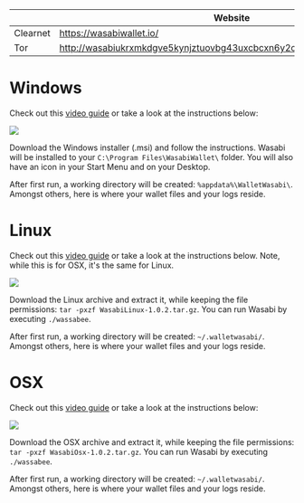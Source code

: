 |          | Website                                                                |
|----------|------------------------------------------------------------------------|
| Clearnet | https://wasabiwallet.io/                                               |
| Tor      | http://wasabiukrxmkdgve5kynjztuovbg43uxcbcxn6y2okcrsg7gb6jdmbad.onion/ |

# Windows

Check out this [video guide](https://www.youtube.com/watch?v=tkaaC8yET1o) or take a look at the instructions below:

![](https://imgur.com/Q3o9DBB.png)

Download the Windows installer (.msi) and follow the instructions.
Wasabi will be installed to your `C:\Program Files\WasabiWallet\` folder. You will also have an icon in your Start Menu and on your Desktop.  

After first run, a working directory will be created: `%appdata%\WalletWasabi\`. Amongst others, here is where your wallet files and your logs reside.

# Linux

Check out this [video guide](https://www.youtube.com/watch?v=qFbv_b-bju4) or take a look at the instructions below. Note, while this is for OSX, it's the same for Linux.

![](https://imgur.com/iZXWBAl.png)

Download the Linux archive and extract it, while keeping the file permissions: `tar -pxzf WasabiLinux-1.0.2.tar.gz`.
You can run Wasabi by executing `./wassabee`.

After first run, a working directory will be created: `~/.walletwasabi/`. Amongst others, here is where your wallet files and your logs reside.

# OSX

Check out this [video guide](https://www.youtube.com/watch?v=qFbv_b-bju4) or take a look at the instructions below:

![](https://imgur.com/jpnKad7.png)

Download the OSX archive and extract it, while keeping the file permissions: `tar -pxzf WasabiOsx-1.0.2.tar.gz`.
You can run Wasabi by executing `./wassabee`.

After first run, a working directory will be created: `~/.walletwasabi/`. Amongst others, here is where your wallet files and your logs reside.
